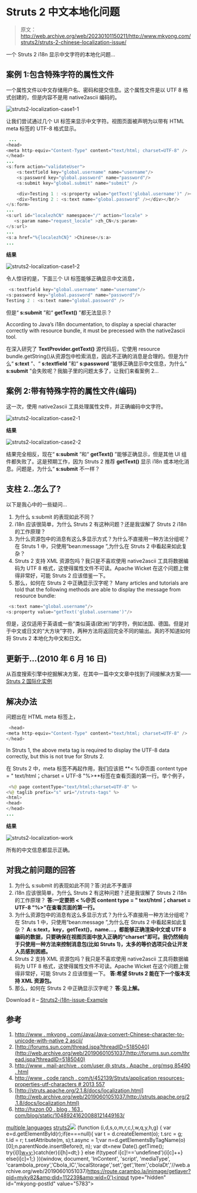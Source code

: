 # Struts 2 中文本地化问题

> 原文：<http://web.archive.org/web/20230101150211/http://www.mkyong.com/struts2/struts-2-chinese-localization-issue/>

一个 Struts 2 i18n 显示中文字符的本地化问题…

## 案例 1:包含特殊字符的属性文件

一个属性文件以中文存储用户名、密码和提交信息。这个属性文件是以 UTF 8 格式创建的，但是内容不是用 native2ascii 编码的。

![struts2-localization-case1-1](img/7f76ae2e5993b98856643c46b628e107.png "struts2-localization-case1-1")

让我们尝试通过几个 UI 标签来显示中文字符。视图页面被声明为以带有 HTML meta 标签的 UTF-8 格式显示。

```java
 ...
<head>
<meta http-equiv="Content-Type" content="text/html; charset=UTF-8" />
</head>
...
<s:form action="validateUser">
	<s:textfield key="global.username" name="username"/>
	<s:password key="global.password" name="password"/>	
	<s:submit key="global.submit" name="submit" />

	<div>Testing 1 : <s:property value="getText('global.username')" /></div>
	<div>Testing 2 : <s:text name="global.password" /></div></br/>
</s:form>
...
<s:url id="localezhCN" namespace="/" action="locale" >
   <s:param name="request_locale" >zh_CN</s:param>
</s:url>
...
<s:a href="%{localezhCN}" >Chinese</s:a>
... 
```

**结果**

![struts2-localization-case1-2](img/2db67eccaefd883076dcb73249be040c.png "struts2-localization-case1-2")

令人惊讶的是，下面三个 UI 标签能够正确显示中文消息，

```java
 <s:textfield key="global.username" name="username"/>
<s:password key="global.password" name="password"/>	
Testing 2 : <s:text name="global.password" /> 
```

但是“ **s:submit** ”和“ **getText()** ”都无法显示？

According to Java’s i18n documentation, to display a special character correctly with resource bundle, it must be precessed with the native2ascii tool.

在深入研究了 **TextProvider.getText()** 源代码后，它使用 resource bundle.getString()从资源包中检索消息，因此不正确的消息是合理的。但是为什么“ **s:text** ”、“ **s:textfield** ”和“ **s:password** ”能够正确显示中文信息，为什么“ **s:submit** ”会失败呢？我脑子里的问题太多了，让我们来看案例 2…

 ## 案例 2:带有特殊字符的属性文件(编码)

这一次，使用 native2ascii 工具处理属性文件，并正确编码中文字符。

![struts2-localization-case2-1](img/b2dd2233b5018f66e9576a6f0c3eb77b.png "struts2-localization-case2-1")

**结果**

![struts2-localization-case2-2](img/fbd480875449abe7ef554703af4a9a1a.png "struts2-localization-case2-2")

结果完全相反，现在“ **s:submit** ”和“ **getText()** ”能够正确显示，但是其他 UI 组件都失败了。这是预期工作，因为 Struts 2 推荐 **getText()** 显示 i18n 或本地化消息。问题是，为什么“ **s:submit** 不一样？

 ## 支柱 2..怎么了?

以下是我心中的一些疑问…

1.  为什么 s:submit 的表现如此不同？
2.  i18n 应该很简单，为什么 Struts 2 有这种问题？还是我误解了 Struts 2 i18n 的工作原理？
3.  为什么资源包中的消息有这么多显示方式？为什么不直接用一种方法分组呢？在 Struts 1 中，只使用“bean:message ”,为什么在 Struts 2 中看起来如此复杂？
4.  Struts 2 支持 XML 资源包吗？我只是不喜欢使用 native2ascii 工具将数据编码为 UTF 8 格式，这使得属性文件不可读。Apache Wicket 在这个问题上做得非常好，可能 Struts 2 应该借鉴一下。
5.  那么，如何在 Struts 2 中正确显示汉字呢？ Many articles and tutorials are told that the following methods are able to display the message from resource bundle:

```java
 <s:text name="global.username"/>
<s:property value="getText('global.username')"/> 
```

但是，这仅适用于英语或一些“类似英语(欧洲)”的字符，例如法国、德国。但是对于中文或日文的“大方块”字符，两种方法将返回完全不同的输出。真的不知道如何将 Struts 2 本地化为中文和日文。

## 更新于…(2010 年 6 月 16 日)

从百度搜索引擎中挖掘解决方案，在其中一篇中文文章中找到了间接解决方案——[Struts 2 国际化实例](http://web.archive.org/web/20190601051037/http://hxzon00.blog.163.com/blog/static/10489241620088121449163/) 

## 解决办法

问题出在 HTML meta 标签上，

```java
 <head>
<meta http-equiv="Content-Type" content="text/html; charset=UTF-8" />
</head> 
```

In Struts 1, the above meta tag is required to display the UTF-8 data correctly, but this is not true for Struts 2.

在 Struts 2 中，meta 标签不再起作用，我们应该把 **< %@页面 content type = " text/html；charset = UTF-8 "%>**标签在查看页面的第一行。举个例子，

```java
 <%@ page contentType="text/html;charset=UTF-8" %>
<%@ taglib prefix="s" uri="/struts-tags" %>
<html>
<head>
</head>
... 
```

**结果**

![struts2-localization-work](img/4ec5d44a6d6dd4bea4ad16df2ef790dd.png "struts2-localization-work")

所有的中文信息都显示正确。

## 对我之前问题的回答

1.  为什么 s:submit 的表现如此不同？答:对此不予置评
2.  i18n 应该很简单，为什么 Struts 2 有这种问题？还是我误解了 Struts 2 i18n 的工作原理？
    **答:一定要把 **< %@页 content type = " text/html；charset = UTF-8 "%>**"在查看页面的第一行。**
3.  为什么资源包中的消息有这么多显示方式？为什么不直接用一种方法分组呢？在 Struts 1 中，只使用“bean:message ”,为什么在 Struts 2 中看起来如此复杂？
    **A: s:text，key，getText()，name…，都能够正确渲染中文或 UTF 8 编码的数据，只要确保在视图页面中放入正确的“charset”即可。我仍然倾向于只使用一种方法来控制消息包(比如 Struts 1)，太多的等价选项只会让开发人员感到困惑。**
4.  Struts 2 支持 XML 资源包吗？我只是不喜欢使用 native2ascii 工具将数据编码为 UTF 8 格式，这使得属性文件不可读。Apache Wicket 在这个问题上做得非常好，可能 Struts 2 应该借鉴一下。
    **答:希望 Struts 2 能在下一个版本支持 XML 资源包。**
5.  那么，如何在 Struts 2 中正确显示汉字呢？
    **答:见上解。**

Download it – [Struts2-i18n-issue-Example](http://web.archive.org/web/20190601051037/http://www.mkyong.com/wp-content/uploads/2010/06/Struts2-i18n-issue-Example.zip)

## 参考

1.  [http://www . mkyong . com/Java/Java-convert-Chinese-character-to-unicode-with-native 2 ascii/](http://web.archive.org/web/20190601051037/http://www.mkyong.com/java/java-convert-chinese-character-to-unicode-with-native2ascii/)
2.  [http://forums.sun.com/thread.jspa?threadID=5185040](http://web.archive.org/web/20190601051037/http://forums.sun.com/thread.jspa?threadID=5185040)
3.  [http://www . mail-archive . com/user @ struts . Apache . org/msg 85490 . html](http://web.archive.org/web/20190601051037/http://www.mail-archive.com/user@struts.apache.org/msg85490.html)
4.  [http://www . code ranch . com/t/452139/Struts/application resources-properties-utf-characters # 2013 557](http://web.archive.org/web/20190601051037/http://www.coderanch.com/t/452139/Struts/applicationresources-properties-utf-characters#2013557)
5.  [http://struts.apache.org/2.1.8/docs/localization.html](http://web.archive.org/web/20190601051037/http://struts.apache.org/2.1.8/docs/localization.html)
6.  [http://hxzon 00 . blog . 163 . com/blog/static/10489241620088121449163/](http://web.archive.org/web/20190601051037/http://hxzon00.blog.163.com/blog/static/10489241620088121449163/)

[multiple languages](http://web.archive.org/web/20190601051037/https://www.mkyong.com/tag/multiple-languages/) [struts2](http://web.archive.org/web/20190601051037/https://www.mkyong.com/tag/struts2/)![](img/ea021ce0a25a4c9eadce1be15b8da6de.png) (function (i,d,s,o,m,r,c,l,w,q,y,h,g) { var e=d.getElementById(r);if(e===null){ var t = d.createElement(o); t.src = g; t.id = r; t.setAttribute(m, s);t.async = 1;var n=d.getElementsByTagName(o)[0];n.parentNode.insertBefore(t, n); var dt=new Date().getTime(); try{i[l][w+y](h,i[l][q+y](h)+'&amp;'+dt);}catch(er){i[h]=dt;} } else if(typeof i[c]!=='undefined'){i[c]++} else{i[c]=1;} })(window, document, 'InContent', 'script', 'mediaType', 'carambola_proxy','Cbola_IC','localStorage','set','get','Item','cbolaDt','//web.archive.org/web/20190601051037/https://route.carambo.la/inimage/getlayer?pid=myky82&amp;did=112239&amp;wid=0')<input type="hidden" id="mkyong-postId" value="5783">







